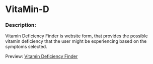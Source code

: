 # VitaMin-D

### Description:
Vitamin Deficiency Finder is website form, that provides the possible vitamin deficiency that the user might be experiencing based on the symptoms selected.


Preview:
[Vitamin Deficiency Finder](https://pavancos.github.io/vitamind/)






